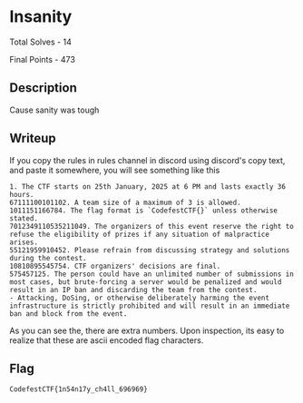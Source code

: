 # Insanity

Total Solves - 14

Final Points - 473

## Description
Cause sanity was tough

## Writeup


If you copy the rules in rules channel in discord using discord's copy text, and paste it somewhere, you will see something like this

```
1. The CTF starts on 25th January, 2025 at 6 PM and lasts exactly 36 hours.
67111100101102. A team size of a maximum of 3 is allowed.
1011151166784. The flag format is `CodefestCTF{}` unless otherwise stated.
7012349110535211049. The organizers of this event reserve the right to refuse the eligibility of prizes if any situation of malpractice arises.
55121959910452. Please refrain from discussing strategy and solutions during the contest.
10810895545754. CTF organizers' decisions are final.
575457125. The person could have an unlimited number of submissions in most cases, but brute-forcing a server would be penalized and would result in an IP ban and discarding the team from the contest.
- Attacking, DoSing, or otherwise deliberately harming the event infrastructure is strictly prohibited and will result in an immediate ban and block from the event.
```
As you can see the, there are extra numbers. Upon inspection, its easy to realize that these are ascii encoded flag characters.

## Flag
`CodefestCTF{1n54n17y_ch4ll_696969}`
